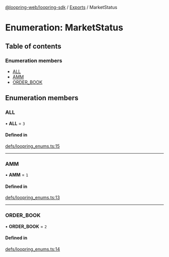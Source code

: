 [@loopring-web/loopring-sdk](../README.md) / [Exports](../modules.md) / MarketStatus

# Enumeration: MarketStatus

## Table of contents

### Enumeration members

- [ALL](MarketStatus.md#all)
- [AMM](MarketStatus.md#amm)
- [ORDER\_BOOK](MarketStatus.md#order_book)

## Enumeration members

### ALL

• **ALL** = `3`

#### Defined in

[defs/loopring_enums.ts:15](https://github.com/Loopring/loopring_sdk/blob/acbd5a2/src/defs/loopring_enums.ts#L15)

___

### AMM

• **AMM** = `1`

#### Defined in

[defs/loopring_enums.ts:13](https://github.com/Loopring/loopring_sdk/blob/acbd5a2/src/defs/loopring_enums.ts#L13)

___

### ORDER\_BOOK

• **ORDER\_BOOK** = `2`

#### Defined in

[defs/loopring_enums.ts:14](https://github.com/Loopring/loopring_sdk/blob/acbd5a2/src/defs/loopring_enums.ts#L14)

